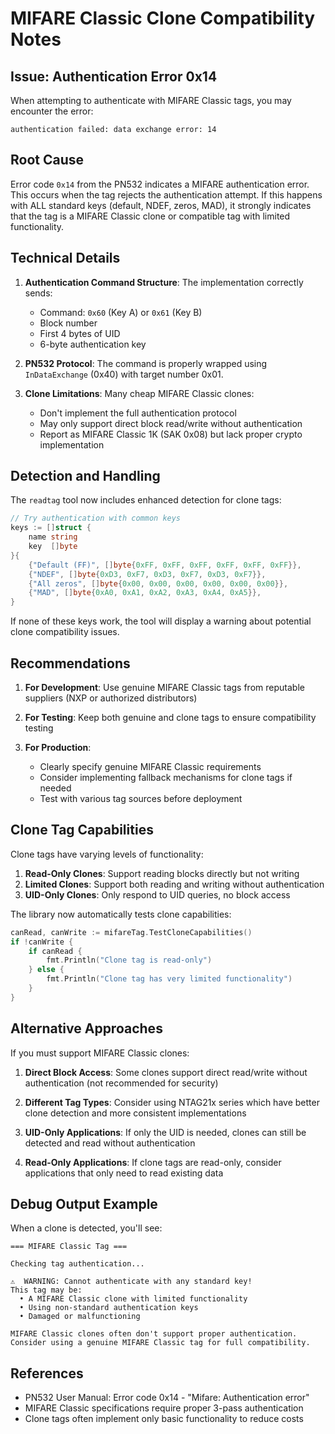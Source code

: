 # MIFARE Classic Clone Compatibility Notes

## Issue: Authentication Error 0x14

When attempting to authenticate with MIFARE Classic tags, you may encounter the error:
```
authentication failed: data exchange error: 14
```

## Root Cause

Error code `0x14` from the PN532 indicates a MIFARE authentication error. This occurs when the tag rejects the authentication attempt. If this happens with ALL standard keys (default, NDEF, zeros, MAD), it strongly indicates that the tag is a MIFARE Classic clone or compatible tag with limited functionality.

## Technical Details

1. **Authentication Command Structure**: The implementation correctly sends:
   - Command: `0x60` (Key A) or `0x61` (Key B)
   - Block number
   - First 4 bytes of UID
   - 6-byte authentication key

2. **PN532 Protocol**: The command is properly wrapped using `InDataExchange` (0x40) with target number 0x01.

3. **Clone Limitations**: Many cheap MIFARE Classic clones:
   - Don't implement the full authentication protocol
   - May only support direct block read/write without authentication
   - Report as MIFARE Classic 1K (SAK 0x08) but lack proper crypto implementation

## Detection and Handling

The `readtag` tool now includes enhanced detection for clone tags:

```go
// Try authentication with common keys
keys := []struct {
    name string
    key  []byte
}{
    {"Default (FF)", []byte{0xFF, 0xFF, 0xFF, 0xFF, 0xFF, 0xFF}},
    {"NDEF", []byte{0xD3, 0xF7, 0xD3, 0xF7, 0xD3, 0xF7}},
    {"All zeros", []byte{0x00, 0x00, 0x00, 0x00, 0x00, 0x00}},
    {"MAD", []byte{0xA0, 0xA1, 0xA2, 0xA3, 0xA4, 0xA5}},
}
```

If none of these keys work, the tool will display a warning about potential clone compatibility issues.

## Recommendations

1. **For Development**: Use genuine MIFARE Classic tags from reputable suppliers (NXP or authorized distributors)

2. **For Testing**: Keep both genuine and clone tags to ensure compatibility testing

3. **For Production**: 
   - Clearly specify genuine MIFARE Classic requirements
   - Consider implementing fallback mechanisms for clone tags if needed
   - Test with various tag sources before deployment

## Clone Tag Capabilities

Clone tags have varying levels of functionality:

1. **Read-Only Clones**: Support reading blocks directly but not writing
2. **Limited Clones**: Support both reading and writing without authentication
3. **UID-Only Clones**: Only respond to UID queries, no block access

The library now automatically tests clone capabilities:

```go
canRead, canWrite := mifareTag.TestCloneCapabilities()
if !canWrite {
    if canRead {
        fmt.Println("Clone tag is read-only")
    } else {
        fmt.Println("Clone tag has very limited functionality")
    }
}
```

## Alternative Approaches

If you must support MIFARE Classic clones:

1. **Direct Block Access**: Some clones support direct read/write without authentication (not recommended for security)

2. **Different Tag Types**: Consider using NTAG21x series which have better clone detection and more consistent implementations

3. **UID-Only Applications**: If only the UID is needed, clones can still be detected and read without authentication

4. **Read-Only Applications**: If clone tags are read-only, consider applications that only need to read existing data

## Debug Output Example

When a clone is detected, you'll see:
```
=== MIFARE Classic Tag ===

Checking tag authentication...

⚠️  WARNING: Cannot authenticate with any standard key!
This tag may be:
  • A MIFARE Classic clone with limited functionality
  • Using non-standard authentication keys
  • Damaged or malfunctioning

MIFARE Classic clones often don't support proper authentication.
Consider using a genuine MIFARE Classic tag for full compatibility.
```

## References

- PN532 User Manual: Error code 0x14 - "Mifare: Authentication error"
- MIFARE Classic specifications require proper 3-pass authentication
- Clone tags often implement only basic functionality to reduce costs